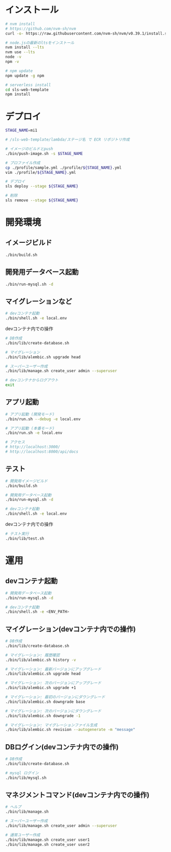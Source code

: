 # インストール

```bash
# nvm install
# https://github.com/nvm-sh/nvm
curl -o- https://raw.githubusercontent.com/nvm-sh/nvm/v0.39.1/install.sh | bash

# node.jsの最新のltsをインストール
nvm install --lts
nvm use --lts
node -v
npm -v

# npm update
npm update -g npm

# serverless install
cd sls-web-template
npm install
```

# デプロイ

```bash
STAGE_NAME=mi1

# /sls-web-template/lambda/ステージ名 で ECR リポジトリ作成

# イメージのビルドとpush
./bin/push-image.sh -s $STAGE_NAME

# プロファイル作成
cp ./profile/sample.yml ./profile/${STAGE_NAME}.yml
vim ./profile/${STAGE_NAME}.yml

# デプロイ
sls deploy --stage ${STAGE_NAME}

# 削除
sls remove --stage ${STAGE_NAME}
```

# 開発環境
## イメージビルド

```bash
./bin/build.sh
```

## 開発用データベース起動

```bash
./bin/run-mysql.sh -d
```

## マイグレーションなど

```bash
# devコンテナ起動
./bin/shell.sh -e local.env
```

devコンテナ内での操作

```bash
# DB作成
./bin/lib/create-database.sh

# マイグレーション
./bin/lib/alembic.sh upgrade head

# スーパーユーザー作成
./bin/lib/manage.sh create_user admin --superuser

# devコンテナからログアウト
exit
```

## アプリ起動

```bash
# アプリ起動 (開発モード)
./bin/run.sh --debug -e local.env

# アプリ起動 (本番モード)
./bin/run.sh -e local.env

# アクセス
# http://localhost:3000/
# http://localhost:8000/api/docs
```

## テスト

```bash
# 開発用イメージビルド
./bin/build.sh

# 開発用データベース起動
./bin/run-mysql.sh -d

# devコンテナ起動
./bin/shell.sh -e local.env
```

devコンテナ内での操作

```bash
# テスト実行
./bin/lib/test.sh
```

# 運用

## devコンテナ起動

```bash
# 開発用データベース起動
./bin/run-mysql.sh -d

# devコンテナ起動
./bin/shell.sh -e <ENV_PATH>

```

## マイグレーション(devコンテナ内での操作)

```bash
# DB作成
./bin/lib/create-database.sh

# マイグレーション: 履歴確認
./bin/lib/alembic.sh history -v

# マイグレーション: 最新バージョンにアップグレード
./bin/lib/alembic.sh upgrade head

# マイグレーション: 次のバージョンにアップグレード
./bin/lib/alembic.sh upgrade +1

# マイグレーション: 最初のバージョンにダウングレード
./bin/lib/alembic.sh downgrade base

# マイグレーション: 次のバージョンにダウングレード
./bin/lib/alembic.sh downgrade -1

# マイグレーション: マイグレーションファイル生成
./bin/lib/alembic.sh revision --autogenerate -m "message"
```

## DBログイン(devコンテナ内での操作)

```bash
# DB作成
./bin/lib/create-database.sh

# mysql ログイン
./bin/lib/mysql.sh
```

## マネジメントコマンド(devコンテナ内での操作)

```bash
# ヘルプ
./bin/lib/manage.sh

# スーパーユーザー作成
./bin/lib/manage.sh create_user admin --superuser

# 通常ユーザー作成
./bin/lib/manage.sh create_user user1
./bin/lib/manage.sh create_user user2
```